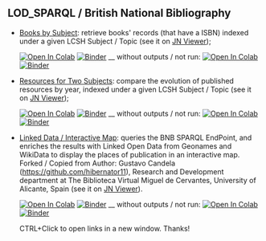 ## LOD_SPARQL / British National Bibliography

 - [Books by Subject](LOD_SPARQL/00_BNB_SPARQL_books_by_LCSH_subject.ipynb): retrieve books' records (that have a ISBN) indexed under a given LCSH Subject / Topic (see it on [JN Viewer](https://nbviewer.jupyter.org/github/BL-Labs/Jupyter-notebooks-projects-using-BL-Sources/blob/master/LOD_SPARQL/00_BNB_SPARQL_books_by_LCSH_subject.ipynb));
   
   [![Open In Colab](https://colab.research.google.com/assets/colab-badge.svg)](https://colab.research.google.com/github/BL-Labs/Jupyter-notebooks-projects-using-BL-Sources/blob/master/LOD_SPARQL/00_BNB_SPARQL_books_by_LCSH_subject.ipynb) [![Binder](https://mybinder.org/badge_logo.svg)](https://mybinder.org/v2/gh/BL-Labs/Jupyter-notebooks-projects-using-BL-Sources/master?filepath=LOD_SPARQL/00_BNB_SPARQL_books_by_LCSH_subject.ipynb) __ without outputs / not run:  [![Open In Colab](https://colab.research.google.com/assets/colab-badge.svg)](https://colab.research.google.com/github/BL-Labs/Jupyter-notebooks-projects-using-BL-Sources/blob/master/LOD_SPARQL/not_run/00_BNB_SPARQL_books_by_LCSH_subject.ipynb) [![Binder](https://mybinder.org/badge_logo.svg)](https://mybinder.org/v2/gh/BL-Labs/Jupyter-notebooks-projects-using-BL-Sources/master?filepath=LOD_SPARQL/not_run/00_BNB_SPARQL_books_by_LCSH_subject.ipynb)
 
 - [Resources for Two Subjects](LOD_SPARQL/01_BNB_SPARQL_Compare_Publication_Year_for_two_Subjects.ipynb): compare the evolution of published resources by year, indexed under a given LCSH Subject / Topic (see it on [JN Viewer](https://nbviewer.jupyter.org/github/BL-Labs/Jupyter-notebooks-projects-using-BL-Sources/blob/master/LOD_SPARQL/01_BNB_SPARQL_Compare_Publication_Year_for_two_Subjects.ipynb));

   [![Open In Colab](https://colab.research.google.com/assets/colab-badge.svg)](https://colab.research.google.com/github/BL-Labs/Jupyter-notebooks-projects-using-BL-Sources/blob/master/LOD_SPARQL/01_BNB_SPARQL_Compare_Publication_Year_for_two_Subjects.ipynb) [![Binder](https://mybinder.org/badge_logo.svg)](https://mybinder.org/v2/gh/BL-Labs/Jupyter-notebooks-projects-using-BL-Sources/master?filepath=LOD_SPARQL/01_BNB_SPARQL_Compare_Publication_Year_for_two_Subjects.ipynb) __ without outputs / not run:  [![Open In Colab](https://colab.research.google.com/assets/colab-badge.svg)](https://colab.research.google.com/github/BL-Labs/Jupyter-notebooks-projects-using-BL-Sources/blob/master/LOD_SPARQL/not_run/01_BNB_SPARQL_Compare_Publication_Year_for_two_Subjects.ipynb) [![Binder](https://mybinder.org/badge_logo.svg)](https://mybinder.org/v2/gh/BL-Labs/Jupyter-notebooks-projects-using-BL-Sources/master?filepath=LOD_SPARQL/not_run/01_BNB_SPARQL_Compare_Publication_Year_for_two_Subjects.ipynb)
   
- [Linked Data / Interactive Map](LOD_SPARQL/02_BNB_SPARQL_LOD_Extraction_Interactive_Map.ipynb): queries the BNB SPARQL EndPoint, and enriches the results with Linked Open Data from Geonames and WikiData to display the places of publication in an interactive map. Forked / Copied from Author: Gustavo Candela (https://github.com/hibernator11), Research and Development department at The Biblioteca Virtual Miguel de Cervantes, University of Alicante, Spain (see it on [JN Viewer](https://nbviewer.jupyter.org/github/BL-Labs/Jupyter-notebooks-projects-using-BL-Sources/blob/master/LOD_SPARQL/02_BNB_SPARQL_LOD_Extraction_Interactive_Map.ipynb)).
 
    [![Open In Colab](https://colab.research.google.com/assets/colab-badge.svg)](https://colab.research.google.com/github/BL-Labs/Jupyter-notebooks-projects-using-BL-Sources/blob/master/LOD_SPARQL/02_BNB_SPARQL_LOD_Extraction_Interactive_Map.ipynb) [![Binder](https://mybinder.org/badge_logo.svg)](https://mybinder.org/v2/gh/BL-Labs/Jupyter-notebooks-projects-using-BL-Sources/master?filepath=LOD_SPARQL/02_BNB_SPARQL_LOD_Extraction_Interactive_Map.ipynb) __ without outputs / not run:  [![Open In Colab](https://colab.research.google.com/assets/colab-badge.svg)](https://colab.research.google.com/github/BL-Labs/Jupyter-notebooks-projects-using-BL-Sources/blob/master/LOD_SPARQL/not_run/02_BNB_SPARQL_LOD_Extraction_Interactive_Map.ipynb) [![Binder](https://mybinder.org/badge_logo.svg)](https://mybinder.org/v2/gh/BL-Labs/Jupyter-notebooks-projects-using-BL-Sources/master?filepath=LOD_SPARQL/not_run/02_BNB_SPARQL_LOD_Extraction_Interactive_Map.ipynb)

    CTRL+Click to open links in a new window. Thanks!
